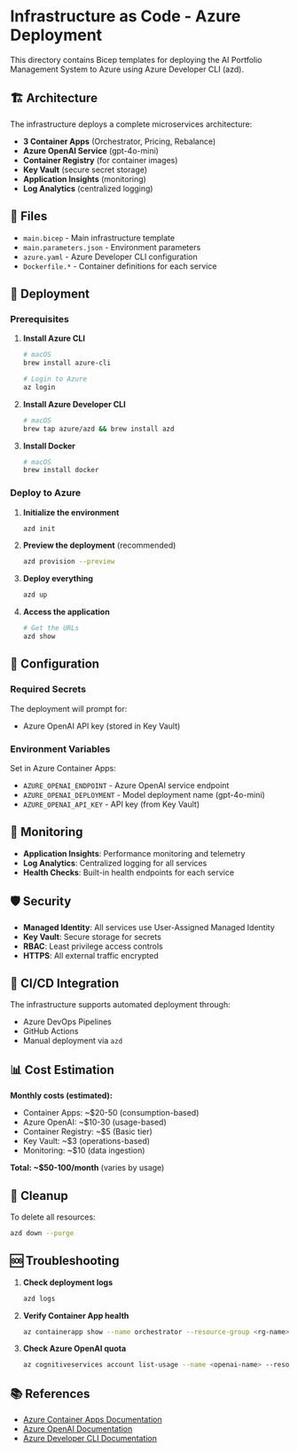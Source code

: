 # Infrastructure as Code - Azure Deployment

This directory contains Bicep templates for deploying the AI Portfolio Management System to Azure using Azure Developer CLI (azd).

## 🏗️ Architecture

The infrastructure deploys a complete microservices architecture:

- **3 Container Apps** (Orchestrator, Pricing, Rebalance)  
- **Azure OpenAI Service** (gpt-4o-mini)
- **Container Registry** (for container images)
- **Key Vault** (secure secret storage)
- **Application Insights** (monitoring)
- **Log Analytics** (centralized logging)

## 📁 Files

- `main.bicep` - Main infrastructure template
- `main.parameters.json` - Environment parameters
- `azure.yaml` - Azure Developer CLI configuration
- `Dockerfile.*` - Container definitions for each service

## 🚀 Deployment

### Prerequisites

1. **Install Azure CLI**
   ```bash
   # macOS
   brew install azure-cli
   
   # Login to Azure
   az login
   ```

2. **Install Azure Developer CLI**
   ```bash
   # macOS
   brew tap azure/azd && brew install azd
   ```

3. **Install Docker**
   ```bash
   # macOS
   brew install docker
   ```

### Deploy to Azure

1. **Initialize the environment**
   ```bash
   azd init
   ```

2. **Preview the deployment** (recommended)
   ```bash
   azd provision --preview
   ```

3. **Deploy everything**
   ```bash
   azd up
   ```

4. **Access the application**
   ```bash
   # Get the URLs
   azd show
   ```

## 🔧 Configuration

### Required Secrets

The deployment will prompt for:
- Azure OpenAI API key (stored in Key Vault)

### Environment Variables

Set in Azure Container Apps:
- `AZURE_OPENAI_ENDPOINT` - Azure OpenAI service endpoint
- `AZURE_OPENAI_DEPLOYMENT` - Model deployment name (gpt-4o-mini)
- `AZURE_OPENAI_API_KEY` - API key (from Key Vault)

## 🏥 Monitoring

- **Application Insights**: Performance monitoring and telemetry
- **Log Analytics**: Centralized logging for all services
- **Health Checks**: Built-in health endpoints for each service

## 🛡️ Security

- **Managed Identity**: All services use User-Assigned Managed Identity
- **Key Vault**: Secure storage for secrets
- **RBAC**: Least privilege access controls
- **HTTPS**: All external traffic encrypted

## 🔄 CI/CD Integration

The infrastructure supports automated deployment through:
- Azure DevOps Pipelines
- GitHub Actions  
- Manual deployment via `azd`

## 📊 Cost Estimation

**Monthly costs (estimated):**
- Container Apps: ~$20-50 (consumption-based)
- Azure OpenAI: ~$10-30 (usage-based)  
- Container Registry: ~$5 (Basic tier)
- Key Vault: ~$3 (operations-based)
- Monitoring: ~$10 (data ingestion)

**Total: ~$50-100/month** (varies by usage)

## 🧹 Cleanup

To delete all resources:
```bash
azd down --purge
```

## 🆘 Troubleshooting

1. **Check deployment logs**
   ```bash
   azd logs
   ```

2. **Verify Container App health**
   ```bash
   az containerapp show --name orchestrator --resource-group <rg-name>
   ```

3. **Check Azure OpenAI quota**
   ```bash
   az cognitiveservices account list-usage --name <openai-name> --resource-group <rg-name>
   ```

## 📚 References

- [Azure Container Apps Documentation](https://docs.microsoft.com/azure/container-apps/)
- [Azure OpenAI Documentation](https://docs.microsoft.com/azure/cognitive-services/openai/)
- [Azure Developer CLI Documentation](https://docs.microsoft.com/azure/developer/azure-developer-cli/)